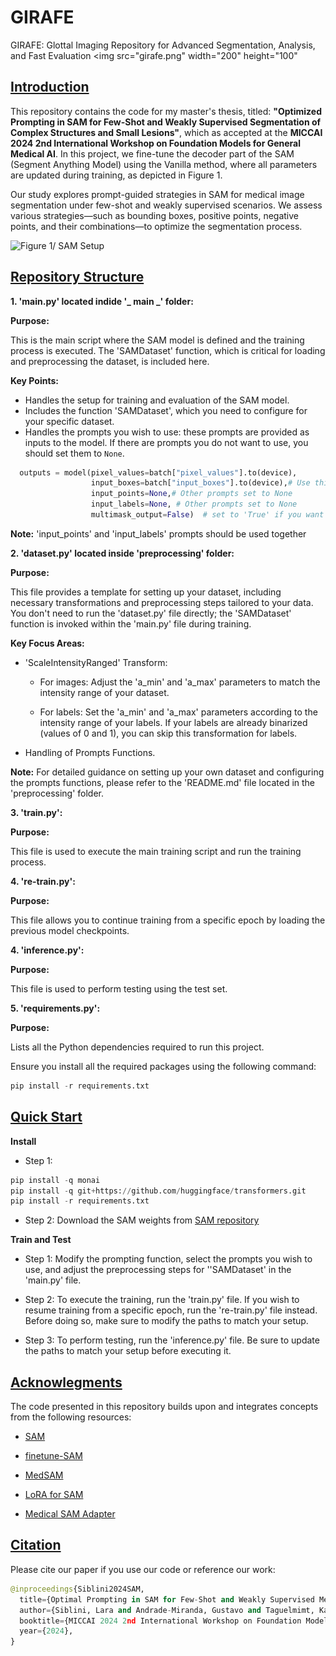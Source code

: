 # GIRAFE 
GIRAFE: Glottal Imaging Repository for Advanced Segmentation, Analysis, and Fast Evaluation
<img 
  src="girafe.png"
  width="200"
  height="100"
>

<h2><u>Introduction</u></h2>

This repository contains the code for my master's thesis, titled: **"Optimized Prompting in SAM for Few-Shot and Weakly Supervised Segmentation of Complex Structures and Small Lesions"**, which as accepted at the **MICCAI 2024 2nd International Workshop on Foundation Models for General Medical AI**. In this project, we fine-tune the decoder part of the SAM (Segment Anything Model) using the Vanilla method, where all parameters are updated during training, as depicted in Figure 1. 

Our study explores prompt-guided strategies in SAM for medical image segmentation under few-shot and weakly supervised scenarios. We assess various strategies—such as bounding boxes, positive points, negative points, and their combinations—to optimize the segmentation process.

![Figure 1/ SAM Setup](Figure1.png)

<h2><u>Repository Structure</u></h2>

**1. 'main.py' located indide '_ main _' folder:**

   **Purpose:**
  
  This is the main script where the SAM model is defined and the training process is executed. The 'SAMDataset' function, which is critical for loading and preprocessing the dataset, is included here.
   
  **Key Points:**
  
  - Handles the setup for training and evaluation of the SAM model.
  - Includes the function 'SAMDataset', which you need to configure for your specific dataset.
  - Handles the prompts you wish to use: these prompts are provided as inputs to the model. If there are prompts you do not want to use, you should set them to `None`.
    
  ```python
    outputs = model(pixel_values=batch["pixel_values"].to(device),
                    input_boxes=batch["input_boxes"].to(device),# Use this prompt
                    input_points=None,# Other prompts set to None
                    input_labels=None, # Other prompts set to None
                    multimask_output=False)  # set to 'True' if you want multi-mask output
  ``` 
  **Note:** 'input_points' and 'input_labels' prompts should be used together 

**2. 'dataset.py' located inside 'preprocessing' folder:** 

 **Purpose:**

This file provides a template for setting up your dataset, including necessary transformations and preprocessing steps tailored to your data. 
You don't need to run the 'dataset.py' file directly; the 'SAMDataset' function is invoked within the 'main.py' file during training.

**Key Focus Areas:**

- 'ScaleIntensityRanged' Transform:
   - For images: Adjust the 'a_min' and 'a_max' parameters to match the intensity range of your dataset.
     
   - For labels: Set the 'a_min' and 'a_max' parameters according to the intensity range of your labels.
     If your labels are already binarized (values of 0 and 1), you can skip this transformation for labels.
    
-  Handling of Prompts Functions.

**Note:** For detailed guidance on setting up your own dataset and configuring the prompts functions, please refer to the 'README.md' file located in the 'preprocessing' folder.

**3. 'train.py':** 

 **Purpose:**
 
This file is used to execute the main training script and run the training process.

**4. 're-train.py':** 

 **Purpose:**

This file allows you to continue training from a specific epoch by loading the previous model checkpoints.

**4. 'inference.py':** 

 **Purpose:**

 This file is used to perform testing using the test set.
 
**5. 'requirements.py':** 

 **Purpose:**

Lists all the Python dependencies required to run this project.

Ensure you install all the required packages using the following command:

```python
pip install -r requirements.txt
```

<h2><u>Quick Start</u></h2>

**Install**

- Step 1:

```python
pip install -q monai
pip install -q git+https://github.com/huggingface/transformers.git
pip install -r requirements.txt
```

- Step 2: Download the SAM weights from [SAM repository](https://github.com/facebookresearch/segment-anything#model-checkpoints)

**Train and Test**

- Step 1: Modify the prompting function, select the prompts you wish to use, and adjust the preprocessing steps for ''SAMDataset' in the 'main.py' file.

- Step 2: To execute the training, run the 'train.py' file. If you wish to resume training from a specific epoch, run the 're-train.py' file instead.
  Before doing so, make sure to modify the paths to match your setup.
  
- Step 3: To perform testing, run the 'inference.py' file. Be sure to update the paths to match your setup before executing it.

<h2><u>Acknowlegments</u></h2>
The code presented in this repository builds upon and integrates concepts from the following resources:

- [SAM](https://github.com/facebookresearch/segment-anything)

- [finetune-SAM](https://github.com/mazurowski-lab/finetune-SAM?tab=readme-ov-file)
  
- [MedSAM](https://github.com/bowang-lab/MedSAM)
  
- [LoRA for SAM](https://github.com/JamesQFreeman/Sam_LoRA)
  
- [Medical SAM Adapter](https://github.com/MedicineToken/Medical-SAM-Adapter)

<h2><u>Citation</u></h2>
Please cite our paper if you use our code or reference our work:

```python
@inproceedings{Siblini2024SAM,
  title={Optimal Prompting in SAM for Few-Shot and Weakly Supervised Medical Image Segmentation},
  author={Siblini, Lara and Andrade-Miranda, Gustavo and Taguelmimt, Kamilia and Visvkis, Dimitris and Bert, Julien},
  booktitle={MICCAI 2024 2nd International Workshop on Foundation Models for General Medical AI. Accepted on July 15},
  year={2024},
}
```

